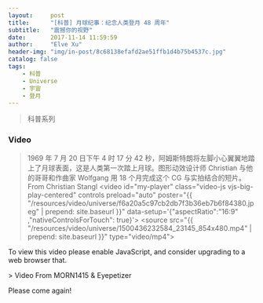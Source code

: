 ```yaml
---
layout:     post
title:      "[科普] 月球纪事：纪念人类登月 48 周年"
subtitle:   "震撼你的视野"
date:       2017-11-14 11:59:59
author:     "Elve Xu"
header-img: "img/in-post/8c68138efafd2ae51ffb1d4b75b4537c.jpg"
catalog: false
tags:
    - 科普
    - Universe
    - 宇宙
    - 登月
---
```


> 科普系列

<h3>Video</h3>

<link href="{{ "/video.js/video-js.min.css" | prepend: site.baseurl }}" rel="stylesheet">
<script src="{{ "/video.js/video.min.js" | prepend: site.baseurl }}"></script>

> 1969 年 7 月 20 日下午 4 时 17 分 42 秒，阿姆斯特朗将左脚小心翼翼地踏上了月球表面，这是人类第一次踏上月球。图形动效设计师 Christian 与他的哥哥和作曲家 Wolfgang 用 18 个月完成这个 CG 与实拍结合的短片。
> From Christian Stangl
<video
    id="my-player"
    class="video-js vjs-big-play-centered"
    controls
    preload="auto"
    poster="{{ "/resources/video/universe/f6a20a5c97cb2db7f3b36eb7b6f84380.jpeg" | prepend: site.baseurl }}"
    data-setup='{"aspectRatio":"16:9" ,"nativeControlsForTouch": true}'>
  <source src="{{ "/resources/video/universe/1500436232584_23145_854x480.mp4" | prepend: site.baseurl }}" type="video/mp4"></source>
  <p class="vjs-no-js">
    To view this video please enable JavaScript, and consider upgrading to a web browser that.
  </p>
</video>
> Video From MORN1415 & Eyepetizer

<p>Please come again!</p>



